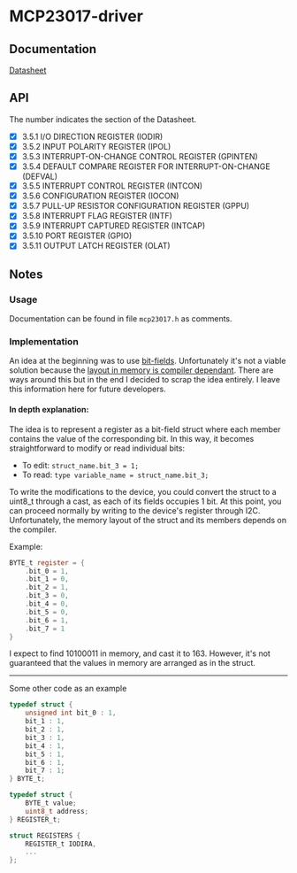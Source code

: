 # MCP23017-driver

## Documentation

[Datasheet](https://ww1.microchip.com/downloads/aemDocuments/documents/APID/ProductDocuments/DataSheets/MCP23017-Data-Sheet-DS20001952.pdf)


## API

The number indicates the section of the Datasheet.

- [x] 3.5.1 I/O DIRECTION REGISTER (IODIR)
- [x] 3.5.2 INPUT POLARITY REGISTER (IPOL)
- [x] 3.5.3 INTERRUPT-ON-CHANGE CONTROL REGISTER (GPINTEN)
- [x] 3.5.4 DEFAULT COMPARE REGISTER FOR INTERRUPT-ON-CHANGE (DEFVAL)
- [x] 3.5.5 INTERRUPT CONTROL REGISTER (INTCON)
- [x] 3.5.6 CONFIGURATION REGISTER (IOCON)
- [x] 3.5.7 PULL-UP RESISTOR CONFIGURATION REGISTER (GPPU)
- [x] 3.5.8 INTERRUPT FLAG REGISTER (INTF)
- [x] 3.5.9 INTERRUPT CAPTURED REGISTER (INTCAP)
- [x] 3.5.10 PORT REGISTER (GPIO)
- [x] 3.5.11 OUTPUT LATCH REGISTER (OLAT)

## Notes

### Usage

Documentation can be found in file `mcp23017.h` as comments.

### Implementation

An idea at the beginning was to use [bit-fields](https://en.cppreference.com/w/c/language/bit_field). Unfortunately it's not a viable solution because the [layout in memory is compiler dependant](https://stackoverflow.com/questions/15136426/memory-layout-of-struct-having-bitfields).
There are ways around this but in the end I decided to scrap the idea entirely.
I leave this information here for future developers.

#### In depth explanation:

The idea is to represent a register as a bit-field struct where each member contains the value of the corresponding bit. In this way, it becomes straightforward to modify or read individual bits:

- To edit: `struct_name.bit_3 = 1;`
- To read: `type variable_name = struct_name.bit_3;`

To write the modifications to the device, you could convert the struct to a uint8_t through a cast, as each of its fields occupies 1 bit. At this point, you can proceed normally by writing to the device's register through I2C.
Unfortunately, the memory layout of the struct and its members depends on the compiler.

Example:

```C
BYTE_t register = {
    .bit_0 = 1,
    .bit_1 = 0,
    .bit_2 = 1,
    .bit_3 = 0,
    .bit_4 = 0,
    .bit_5 = 0,
    .bit_6 = 1,
    .bit_7 = 1
}
```

I expect to find 10100011 in memory, and cast it to 163.
However, it's not guaranteed that the values in memory are arranged as in the struct.

---

Some other code as an example


```C
typedef struct {
    unsigned int bit_0 : 1,
    bit_1 : 1,
    bit_2 : 1,
    bit_3 : 1,
    bit_4 : 1,
    bit_5 : 1,
    bit_6 : 1,
    bit_7 : 1;
} BYTE_t;

typedef struct {
    BYTE_t value;
    uint8_t address;
} REGISTER_t;

struct REGISTERS {
    REGISTER_t IODIRA,
    ...
};
```